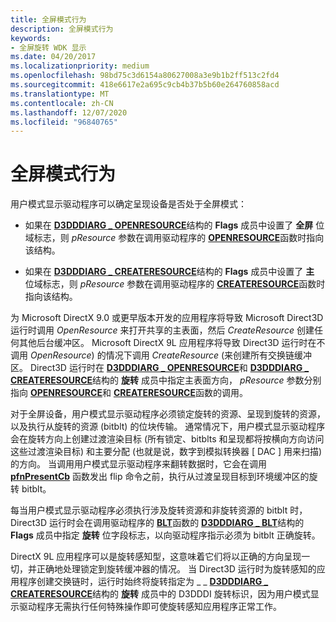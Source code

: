 ```yaml
---
title: 全屏模式行为
description: 全屏模式行为
keywords:
- 全屏旋转 WDK 显示
ms.date: 04/20/2017
ms.localizationpriority: medium
ms.openlocfilehash: 98bd75c3d6154a80627008a3e9b1b2ff513c2fd4
ms.sourcegitcommit: 418e6617e2a695c9cb4b37b5b60e264760858acd
ms.translationtype: MT
ms.contentlocale: zh-CN
ms.lasthandoff: 12/07/2020
ms.locfileid: "96840765"
---
```

# <a name="full-screen-mode-behavior"></a>全屏模式行为


用户模式显示驱动程序可以确定呈现设备是否处于全屏模式：

-   如果在 [**D3DDDIARG \_ OPENRESOURCE**](/windows-hardware/drivers/ddi/d3dumddi/ns-d3dumddi-_d3dddiarg_openresource)结构的 **Flags** 成员中设置了 **全屏** 位域标志，则 *pResource* 参数在调用驱动程序的 [**OPENRESOURCE**](/windows-hardware/drivers/ddi/d3dumddi/nc-d3dumddi-pfnd3dddi_openresource)函数时指向该结构。

-   如果在 [**D3DDDIARG \_ CREATERESOURCE**](/windows-hardware/drivers/ddi/d3dukmdt/ns-d3dukmdt-_d3dddiarg_createresource)结构的 **Flags** 成员中设置了 **主** 位域标志，则 *pResource* 参数在调用驱动程序的 [**CREATERESOURCE**](/windows-hardware/drivers/ddi/d3dumddi/nc-d3dumddi-pfnd3dddi_createresource)函数时指向该结构。

为 Microsoft DirectX 9.0 或更早版本开发的应用程序将导致 Microsoft Direct3D 运行时调用 *OpenResource* 来打开共享的主表面，然后 *CreateResource* 创建任何其他后台缓冲区。 Microsoft DirectX 9L 应用程序将导致 Direct3D 运行时在不调用 *OpenResource*) 的情况下调用 *CreateResource* (来创建所有交换链缓冲区。 Direct3D 运行时在 [**D3DDDIARG \_ OPENRESOURCE**](/windows-hardware/drivers/ddi/d3dumddi/ns-d3dumddi-_d3dddiarg_openresource)和 [**D3DDDIARG \_ CREATERESOURCE**](/windows-hardware/drivers/ddi/d3dukmdt/ns-d3dukmdt-_d3dddiarg_createresource)结构的 **旋转** 成员中指定主表面方向， *pResource* 参数分别指向 [**OPENRESOURCE**](/windows-hardware/drivers/ddi/d3dumddi/nc-d3dumddi-pfnd3dddi_openresource)和 [**CREATERESOURCE**](/windows-hardware/drivers/ddi/d3dumddi/nc-d3dumddi-pfnd3dddi_createresource)函数的调用。

对于全屏设备，用户模式显示驱动程序必须锁定旋转的资源、呈现到旋转的资源，以及执行从旋转的资源 (bitblt) 的位块传输。 通常情况下，用户模式显示驱动程序会在旋转方向上创建过渡渲染目标 (所有锁定、bitblts 和呈现都将按横向方向访问这些过渡渲染目标) 和主要分配 (也就是说，数字到模拟转换器 \[ DAC \] 用来扫描) 的方向。 当调用用户模式显示驱动程序来翻转数据时，它会在调用 [**pfnPresentCb**](/windows-hardware/drivers/ddi/d3dumddi/nc-d3dumddi-pfnd3dddi_presentcb) 函数发出 flip 命令之前，执行从过渡呈现目标到环境缓冲区的旋转 bitblt。

每当用户模式显示驱动程序必须执行涉及旋转资源和非旋转资源的 bitblt 时，Direct3D 运行时会在调用驱动程序的 [**BLT**](/windows-hardware/drivers/ddi/d3dumddi/nc-d3dumddi-pfnd3dddi_blt)函数的 [**D3DDDIARG \_ BLT**](/windows-hardware/drivers/ddi/d3dumddi/ns-d3dumddi-_d3dddiarg_blt)结构的 **Flags** 成员中指定 **旋转** 位字段标志，以向驱动程序指示必须为 bitblt 正确旋转。

DirectX 9L 应用程序可以是旋转感知型，这意味着它们将以正确的方向呈现一切，并正确地处理锁定到旋转缓冲器的情况。 当 Direct3D 运行时为旋转感知的应用程序创建交换链时，运行时始终将旋转指定为 \_ \_ [**D3DDDIARG \_ CREATERESOURCE**](/windows-hardware/drivers/ddi/d3dukmdt/ns-d3dukmdt-_d3dddiarg_createresource)结构的 **旋转** 成员中的 D3DDDI 旋转标识，因为用户模式显示驱动程序无需执行任何特殊操作即可使旋转感知应用程序正常工作。

 

